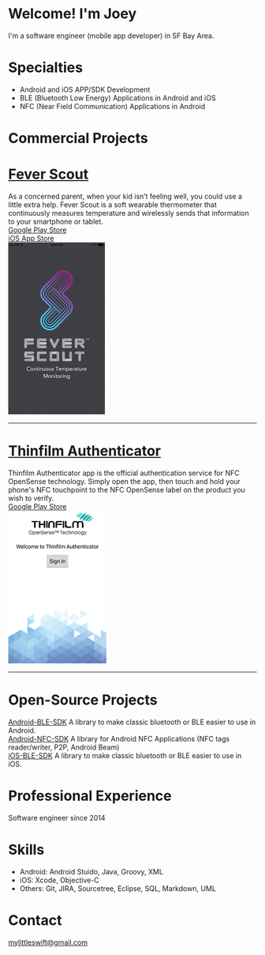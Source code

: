 # Welcome! I'm Joey

I'm a software engineer (mobile app developer) in SF Bay Area.

# Specialties
  * Android and iOS APP/SDK Development
  * BLE (Bluetooth Low Energy) Applications in Android and iOS
  * NFC (Near Field Communication) Applications in Android

# Commercial Projects

# [Fever Scout](https://feverscout.com)<br />
As a concerned parent, when your kid isn’t feeling well, you could use a little extra help. Fever Scout is a soft wearable thermometer that continuously measures temperature and wirelessly sends that information to your smartphone or tablet.<br />
[Google Play Store](https://play.google.com/store/apps/details?id=com.vivalnk.feverscout&hl=en)<br />
[iOS App Store](https://itunes.apple.com/us/app/fever-scout/id1095852565?mt=8)<br />
<img align="centered" src="https://github.com/Mylittleswift/mylittleswift.github.io/blob/master/image/feverscout.jpeg" />

-------------------------

# [Thinfilm Authenticator](http://thinfilm.no/products-nfc-solutions/)<br />
Thinfilm Authenticator app is the official authentication service for NFC OpenSense technology. Simply open the app, then touch and hold your phone's NFC touchpoint to the NFC OpenSense label on the product you wish to verify.<br />
[Google Play Store](https://play.google.com/store/apps/details?id=no.thinfilm.opensenseauth&hl=en)<br />
<img align="centered" src="https://github.com/Mylittleswift/mylittleswift.github.io/blob/master/image/thinfilm.png" />

--------------------------

# Open-Source Projects

[Android-BLE-SDK](https://github.com/Mylittleswift/Android-BLE-SDK/)
A library to make classic bluetooth or BLE easier to use in Android.<br />
[Android-NFC-SDK](https://github.com/Mylittleswift/Android-NFC-SDK/)
A library for Android NFC Applications (NFC tags reader/writer, P2P, Android Beam)<br />
[iOS-BLE-SDK](https://github.com/Mylittleswift/iOS-BLE-SDK/)
A library to make classic bluetooth or BLE easier to use in iOS.<br />

# Professional Experience
Software engineer since 2014

# Skills
* Android: Android Stuido, Java, Groovy, XML
* iOS: Xcode, Objective-C
* Others: Git, JIRA, Sourcetree, Eclipse, SQL, Markdown, UML 

# Contact
<mylittleswift@gmail.com>
